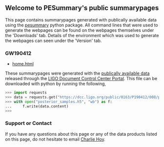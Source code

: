 ## Welcome to PESummary's public summarypages

This page contains summarypages generated with publically available data using
the [pesummary](https://lscsoft.docs.ligo.org/pesummary/) python package. All
command lines that were used to generate the webpages can be found on the
webpages themselves under the 'Downloads' tab. Details of the environment which
was used to generate the webpages can seen under the 'Version' tab.


### GW190412

* [home.html](./GW190412/home.html)

These summarypages were generated with the
[publically available data](https://dcc.ligo.org/public/0163/P190412/008/posterior_samples.h5)
released through the [LIGO Document Control Center Portal](https://dcc.ligo.org).
This file can be downloaded with python by running the following,

```python
>>> import requests
>>> data = requests.get("https://dcc.ligo.org/public/0163/P190412/008/posterior_samples.h5")
>>> with open("posterior_samples.h5", "wb") as f:
...     f.write(data.content)
>>>
```

### Support or Contact

If you have any questions about this page or any of the data products listed
on this page, do not hesitate to email [Charlie Hoy](https://github.com/hoyc1).
